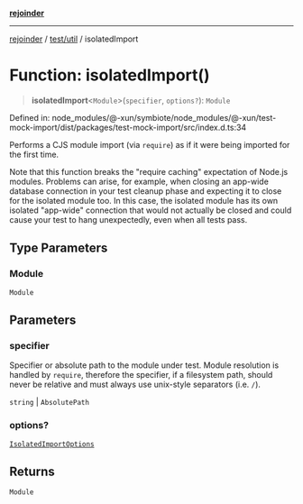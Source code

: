 [**rejoinder**](../../../README.md)

***

[rejoinder](../../../README.md) / [test/util](../README.md) / isolatedImport

# Function: isolatedImport()

> **isolatedImport**\<`Module`\>(`specifier`, `options?`): `Module`

Defined in: node\_modules/@-xun/symbiote/node\_modules/@-xun/test-mock-import/dist/packages/test-mock-import/src/index.d.ts:34

Performs a CJS module import (via `require`) as if it were being imported for
the first time.

Note that this function breaks the "require caching" expectation of Node.js
modules. Problems can arise, for example, when closing an app-wide database
connection in your test cleanup phase and expecting it to close for the
isolated module too. In this case, the isolated module has its own isolated
"app-wide" connection that would not actually be closed and could cause your
test to hang unexpectedly, even when all tests pass.

## Type Parameters

### Module

`Module`

## Parameters

### specifier

Specifier or absolute path to the module under test. Module resolution is
handled by `require`, therefore the specifier, if a filesystem path, should
never be relative and must always use unix-style separators (i.e. `/`).

`string` | `AbsolutePath`

### options?

[`IsolatedImportOptions`](../type-aliases/IsolatedImportOptions.md)

## Returns

`Module`
